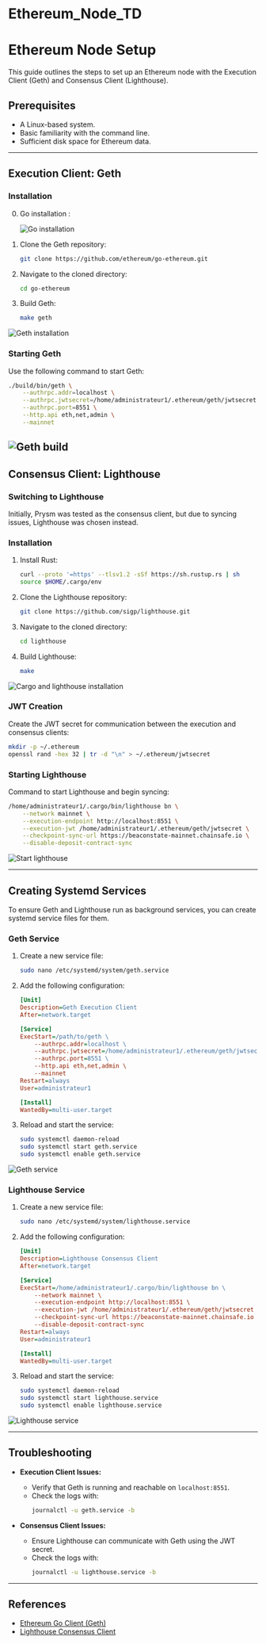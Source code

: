 # Ethereum_Node_TD

# Ethereum Node Setup

This guide outlines the steps to set up an Ethereum node with the Execution Client (Geth) and Consensus Client (Lighthouse).

## Prerequisites

- A Linux-based system.
- Basic familiarity with the command line.
- Sufficient disk space for Ethereum data.

---

## Execution Client: Geth

### Installation
0. Go installation :

   ![Go installation](screenshots/go_vers.png)
   
2. Clone the Geth repository:
    ```bash
    git clone https://github.com/ethereum/go-ethereum.git
    ```

3. Navigate to the cloned directory:
    ```bash
    cd go-ethereum
    ```

4. Build Geth:
    ```bash
    make geth
    ```
![Geth installation](screenshots/Installation_GETH.png)

### Starting Geth

Use the following command to start Geth:

```bash
./build/bin/geth \
    --authrpc.addr=localhost \
    --authrpc.jwtsecret=/home/administrateur1/.ethereum/geth/jwtsecret \
    --authrpc.port=8551 \
    --http.api eth,net,admin \
    --mainnet
```
![Geth build](sreenshots/GethBuild.png)
---

## Consensus Client: Lighthouse

### Switching to Lighthouse
Initially, Prysm was tested as the consensus client, but due to syncing issues, Lighthouse was chosen instead.

### Installation

1. Install Rust:
    ```bash
    curl --proto '=https' --tlsv1.2 -sSf https://sh.rustup.rs | sh
    source $HOME/.cargo/env
    ```

2. Clone the Lighthouse repository:
    ```bash
    git clone https://github.com/sigp/lighthouse.git
    ```

3. Navigate to the cloned directory:
    ```bash
    cd lighthouse
    ```

4. Build Lighthouse:
    ```bash
    make
    ```

![Cargo and lighthouse installation](screenshots/Cargo_lighthouse.png)

### JWT Creation

Create the JWT secret for communication between the execution and consensus clients:

```bash
mkdir -p ~/.ethereum
openssl rand -hex 32 | tr -d "\n" > ~/.ethereum/jwtsecret
```

### Starting Lighthouse

Command to start Lighthouse and begin syncing:

```bash
/home/administrateur1/.cargo/bin/lighthouse bn \
    --network mainnet \
    --execution-endpoint http://localhost:8551 \
    --execution-jwt /home/administrateur1/.ethereum/geth/jwtsecret \
    --checkpoint-sync-url https://beaconstate-mainnet.chainsafe.io \
    --disable-deposit-contract-sync
```


![Start lighthouse](screenshots/ligh_exec.png)

---

## Creating Systemd Services

To ensure Geth and Lighthouse run as background services, you can create systemd service files for them.

### Geth Service

1. Create a new service file:
    ```bash
    sudo nano /etc/systemd/system/geth.service
    ```

2. Add the following configuration:
    ```ini
    [Unit]
    Description=Geth Execution Client
    After=network.target

    [Service]
    ExecStart=/path/to/geth \
        --authrpc.addr=localhost \
        --authrpc.jwtsecret=/home/administrateur1/.ethereum/geth/jwtsecret \
        --authrpc.port=8551 \
        --http.api eth,net,admin \
        --mainnet
    Restart=always
    User=administrateur1

    [Install]
    WantedBy=multi-user.target
    ```

3. Reload and start the service:
    ```bash
    sudo systemctl daemon-reload
    sudo systemctl start geth.service
    sudo systemctl enable geth.service
    ```

![Geth service](screenshots/Geth_service.png)

### Lighthouse Service

1. Create a new service file:
    ```bash
    sudo nano /etc/systemd/system/lighthouse.service
    ```

2. Add the following configuration:
    ```ini
    [Unit]
    Description=Lighthouse Consensus Client
    After=network.target

    [Service]
    ExecStart=/home/administrateur1/.cargo/bin/lighthouse bn \
        --network mainnet \
        --execution-endpoint http://localhost:8551 \
        --execution-jwt /home/administrateur1/.ethereum/geth/jwtsecret \
        --checkpoint-sync-url https://beaconstate-mainnet.chainsafe.io \
        --disable-deposit-contract-sync
    Restart=always
    User=administrateur1

    [Install]
    WantedBy=multi-user.target
    ```

3. Reload and start the service:
    ```bash
    sudo systemctl daemon-reload
    sudo systemctl start lighthouse.service
    sudo systemctl enable lighthouse.service
    ```

![Lighthouse service](screenshots/Light_service.png)

---

## Troubleshooting

- **Execution Client Issues:**
  - Verify that Geth is running and reachable on `localhost:8551`.
  - Check the logs with:
    ```bash
    journalctl -u geth.service -b
    ```

- **Consensus Client Issues:**
  - Ensure Lighthouse can communicate with Geth using the JWT secret.
  - Check the logs with:
    ```bash
    journalctl -u lighthouse.service -b
    ```

---

## References
- [Ethereum Go Client (Geth)](https://github.com/ethereum/go-ethereum)
- [Lighthouse Consensus Client](https://github.com/sigp/lighthouse)
